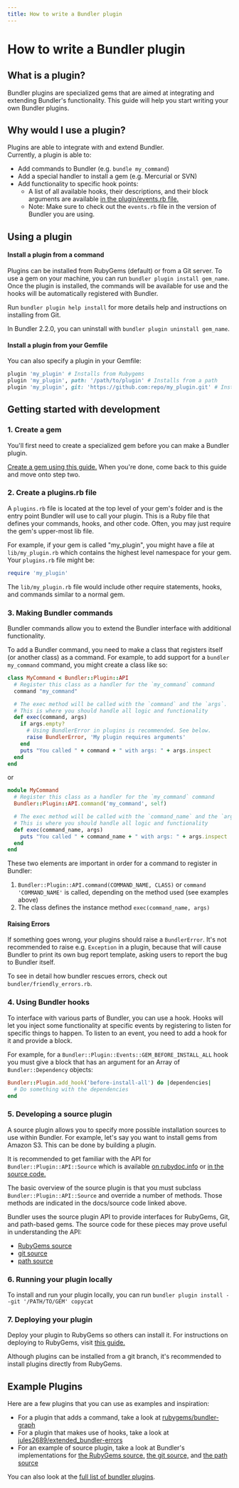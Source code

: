 ```yaml
---
title: How to write a Bundler plugin
---
```


# How to write a Bundler plugin
<a name="how-to-write-a-bundler-plugin"></a>

## What is a plugin?
<a name="what-is-a-plugin"></a>

Bundler plugins are specialized gems that are aimed at integrating and extending Bundler's functionality.
This guide will help you start writing your own Bundler plugins.

## Why would I use a plugin?
<a name="why-would-i-use-a-plugin"></a>

Plugins are able to integrate with and extend Bundler.  
Currently, a plugin is able to:

- Add commands to Bundler (e.g. `bundle my_command`)
- Add a special handler to install a gem (e.g. Mercurial or SVN)
- Add functionality to specific hook points:
   - A list of all available hooks, their descriptions, and their block arguments are available
     [in the plugin/events.rb file.](https://github.com/rubygems/rubygems/blob/master/bundler/lib/bundler/plugin/events.rb)
   - Note: Make sure to check out the `events.rb` file in the version of Bundler you are using.

## Using a plugin
<a name="using-a-plugin"></a>

#### Install a plugin from a command
<a name="install-from-command"></a>

Plugins can be installed from RubyGems (default) or from a Git server.
To use a gem on your machine, you can run `bundler plugin install gem_name`.
Once the plugin is installed, the commands will be available for use and the hooks will be automatically registered with Bundler.

Run `bundler plugin help install` for more details help and instructions on installing from Git.

In Bundler 2.2.0, you can uninstall with `bundler plugin uninstall gem_name`.

#### Install a plugin from your Gemfile
<a name="install-from-gemfile"></a>

You can also specify a plugin in your Gemfile:

~~~ruby
plugin 'my_plugin' # Installs from Rubygems
plugin 'my_plugin', path: '/path/to/plugin' # Installs from a path
plugin 'my_plugin', git: 'https://github.com:repo/my_plugin.git' # Installs from Git
~~~

## Getting started with development
<a name="getting-started-with-development"></a>

### 1. Create a gem
<a name="create-a-gem"></a>

You'll first need to create a specialized gem before you can make a Bundler plugin.

[Create a gem using this guide.](./creating_gem.html)
When you're done, come back to this guide and move onto step two.

### 2. Create a plugins.rb file
<a name="plugins-rb" id="plugins_rb"></a>

A `plugins.rb` file is located at the top level of your gem's folder and is the entry point Bundler will use to call your plugin.
This is a Ruby file that defines your commands, hooks, and other code. Often, you may just require the gem's upper-most lib file.

For example, if your gem is called "my_plugin", you might have a file at `lib/my_plugin.rb` which contains the highest level namespace for your gem.
Your `plugins.rb` file might be:

~~~ruby
require 'my_plugin'
~~~

The `lib/my_plugin.rb` file would include other require statements, hooks, and commands similar to a normal gem.

### 3. Making Bundler commands
<a name="developing-your-plugin-commands" id="developing_your_plugin_commands"></a>

Bundler commands allow you to extend the Bundler interface with additional functionality.

To add a Bundler command, you need to make a class that registers itself (or another class) as a command.
For example, to add support for a `bundler my_command` command, you might create a class like so:

~~~ruby
class MyCommand < Bundler::Plugin::API
  # Register this class as a handler for the `my_command` command
  command "my_command"

  # The exec method will be called with the `command` and the `args`.
  # This is where you should handle all logic and functionality
  def exec(command, args)
    if args.empty?
      # Using BundlerError in plugins is recommended. See below.
      raise BundlerError, 'My plugin requires arguments'
    end
    puts "You called " + command + " with args: " + args.inspect
  end
end
~~~

or

~~~ruby
module MyCommand
  # Register this class as a handler for the `my_command` command
  Bundler::Plugin::API.command('my_command', self)

  # The exec method will be called with the `command_name` and the `args`.
  # This is where you should handle all logic and functionality
  def exec(command_name, args)
    puts "You called " + command_name + " with args: " + args.inspect
  end
end
~~~

These two elements are important in order for a command to register in Bundler:

1. `Bundler::Plugin::API.command(COMMAND_NAME, CLASS)` or `command 'COMMAND_NAME'` is called, depending on the method used (see examples above)
2. The class defines the instance method `exec(command_name, args)`

#### Raising Errors
<a name="raising-errors" id="raising_errors"></a>

If something goes wrong, your plugins should raise a `BundlerError`.
It's not recommended to raise e.g. `Exception` in a plugin, because that will cause Bundler to print its own bug report template, asking users to report the bug to Bundler itself.

To see in detail how bundler rescues errors, check out `bundler/friendly_errors.rb`.

### 4. Using Bundler hooks
<a name="developing-your-plugin-hooks" id="developing_your_plugin_hooks"></a>

To interface with various parts of Bundler, you can use a hook.
Hooks will let you inject some functionality at specific events by registering to listen for specific things to happen.
To listen to an event, you need to add a hook for it and provide a block.

For example, for a `Bundler::Plugin::Events::GEM_BEFORE_INSTALL_ALL` hook you must give a block that has an argument for an Array of `Bundler::Dependency` objects:

~~~ruby
Bundler::Plugin.add_hook('before-install-all') do |dependencies|
  # Do something with the dependencies
end
~~~

### 5. Developing a source plugin
<a name="developing-your-plugin-sources" id="developing_your_plugin_sources"></a>

A source plugin allows you to specify more possible installation sources to use within Bundler.
For example, let's say you want to install gems from Amazon S3. This can be done by building a plugin.

It is recommended to get familiar with the API for `Bundler::Plugin::API::Source` which is available
[on rubydoc.info](https://www.rubydoc.info/gems/bundler/Bundler/Plugin/API/Source)
or
[in the source code.](https://github.com/rubygems/rubygems/blob/master/bundler/lib/bundler/plugin/api/source.rb)

The basic overview of the source plugin is that you must subclass `Bundler::Plugin::API::Source` and override a number of methods.
Those methods are indicated in the docs/source code linked above.

Bundler uses the source plugin API to provide interfaces for RubyGems, Git, and path-based gems. The source code for these pieces may prove useful in understanding the API:

- [RubyGems source](https://github.com/rubygems/rubygems/blob/master/bundler/lib/bundler/source/rubygems.rb)
- [git source](https://github.com/rubygems/rubygems/blob/master/bundler/lib/bundler/source/git.rb)
- [path source](https://github.com/rubygems/rubygems/blob/master/bundler/lib/bundler/source/path.rb)

### 6. Running your plugin locally
<a name="running-your-plugin-locally" id="running_your_plugin_locally"></a>

To install and run your plugin locally, you can run `bundler plugin install --git '/PATH/TO/GEM' copycat`

### 7. Deploying your plugin
<a name="deploying-your-plugin" id="deploying_your_plugin"></a>

Deploy your plugin to RubyGems so others can install it. For instructions on deploying to RubyGems, visit
[this guide.](./creating_gem.html#releasing-the-gem)

Although plugins can be installed from a git branch, it's recommended to install plugins directly from RubyGems.

## Example Plugins
<a name="examples"></a>

Here are a few plugins that you can use as examples and inspiration:

- For a plugin that adds a command, take a look at
[rubygems/bundler-graph](https://github.com/rubygems/bundler-graph)
- For a plugin that makes use of hooks, take a look at
[jules2689/extended_bundler-errors](https://github.com/jules2689/extended_bundler-errors)
- For an example of source plugin, take a look at Bundler's implementations for
[the RubyGems source,](https://github.com/rubygems/rubygems/blob/master/bundler/lib/bundler/source/rubygems.rb)
[the git source,](https://github.com/rubygems/rubygems/blob/master/bundler/lib/bundler/source/git.rb)
and
[the path source](https://github.com/rubygems/rubygems/blob/master/bundler/lib/bundler/source/path.rb)

You can also look at the [full list of bundler plugins](./plugins.html).